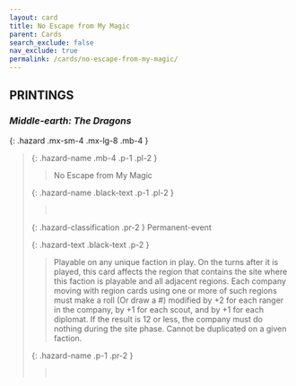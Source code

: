 ```yaml
---
layout: card
title: No Escape from My Magic
parent: Cards
search_exclude: false
nav_exclude: true
permalink: /cards/no-escape-from-my-magic/
---
```


## PRINTINGS


### _Middle-earth: The Dragons_

{: .hazard .mx-sm-4 .mx-lg-8 .mb-4 }
> {: .hazard-name .mb-4 .p-1 .pl-2 }
> > <div class="hazard-mp"></div>
> > <div class="card-name">No Escape from My Magic</div>
>
> {: .hazard-name .black-text .p-1 .pl-2 }
> > &nbsp;
>
> {: .hazard-classification .pr-2 }
> Permanent-event
>
> {: .hazard-text .black-text .p-2 }
> > Playable on any unique faction in play. On the turns after it is played, this card affects the region that contains the site where this faction is playable and all adjacent regions. Each company moving with region cards using one or more of such regions must make a roll (Or draw a #) modified by +2 for each ranger in the company, by +1 for each scout, and by +1 for each diplomat. If the result is 12 or less, the company must do nothing during the site phase. Cannot be duplicated on a given faction. 
>
> {: .hazard-name .p-1 .pr-2 }
> > <div class="card-shield"></div>
> > <div class="card-corruption">&nbsp;</div>
